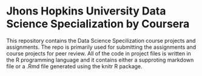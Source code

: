 # Jhons Hopkins University Data Science Specialization by Coursera

This repository contains the Data Science Specilization course projects and assignments. The repo is primarily used for submitting the assignments and course projects for peer review. All of the code in project files is written in the R programming language and it contains either a supproting markdown file or a .Rmd file generated using the knitr R package.
